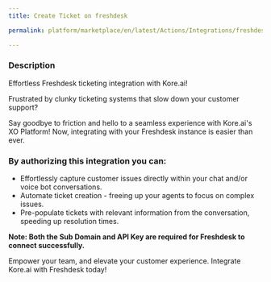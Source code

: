 ```yaml
---
title: Create Ticket on freshdesk

permalink: platform/marketplace/en/latest/Actions/Integrations/freshdesk_createATicket

---
```


### Description

Effortless Freshdesk ticketing integration with Kore.ai!

Frustrated by clunky ticketing systems that slow down your customer support?

Say goodbye to friction and hello to a seamless experience with Kore.ai's XO Platform! Now, integrating with your Freshdesk instance is easier than ever.

### By authorizing this integration you can:
- Effortlessly capture customer issues directly within your chat and/or voice bot conversations.
- Automate ticket creation - freeing up your agents to focus on complex issues.
- Pre-populate tickets with relevant information from the conversation, speeding up resolution times.

**Note: Both the Sub Domain and API Key are required for Freshdesk to connect successfully.**

Empower your team, and elevate your customer experience. Integrate Kore.ai with Freshdesk today!
